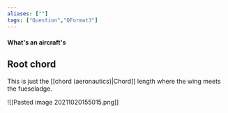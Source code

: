 ```yaml
---
aliases: [""]
tags: ["Question","QFormat3"]
---
```


#### What's an aircraft's
## Root chord
This is just the [[chord (aeronautics)|Chord]] length where the wing meets the fueseladge.

![[Pasted image 20211020155015.png]]